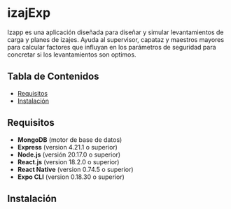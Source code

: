 # izajExp

Izapp es una aplicación diseñada para diseñar y simular levantamientos de carga y planes de izajes.
Ayuda al supervisor, capataz y maestros mayores para calcular factores
que influyan en los parámetros de seguridad para concretar si los levantamientos son optimos.

## Tabla de Contenidos

- [Requisitos](#requisitos)
- [Instalación](#instalación)

## Requisitos

- **MongoDB** (motor de base de datos)
- **Express** (version 4.21.1 o superior)
- **Node.js** (versión 20.17.0 o superior)
- **React.js** (version 18.2.0 o superior)
- **React Native** (version 0.74.5 o superior)
- **Expo CLI** (version 0.18.30 o superior)

## Instalación

